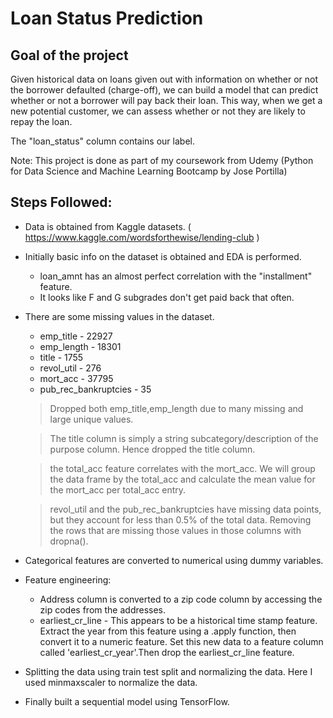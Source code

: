 # Loan Status Prediction
## Goal of the project
Given historical data on loans given out with information on whether or not the borrower defaulted (charge-off), we can build a model that can predict whether or not a borrower will pay back their loan. This way, when we get a new potential customer, we can assess whether or not they are likely to repay the loan.

The "loan_status" column contains our label.

Note: This project is done as part of my coursework from Udemy (Python for Data Science and Machine Learning Bootcamp by Jose Portilla)

## Steps Followed:
* Data is obtained from Kaggle datasets. ( https://www.kaggle.com/wordsforthewise/lending-club )
* Initially basic info on the dataset is obtained and EDA is performed.
    + loan_amnt has an almost perfect correlation with the "installment" feature.
    + It looks like F and G subgrades don't get paid back that often.
* There are some missing values in the dataset.
    + emp_title - 22927
    + emp_length - 18301
    + title - 1755
    + revol_util - 276
    + mort_acc - 37795
    + pub_rec_bankruptcies - 35
  > Dropped both emp_title,emp_length due to many missing and large unique values.
  
  > The title column is simply a string subcategory/description of the purpose column. Hence dropped the title column.
  
  >  the total_acc feature correlates with the mort_acc. We will group the data frame by the total_acc and calculate the mean value for the mort_acc per total_acc entry.
  
  > revol_util and the pub_rec_bankruptcies have missing data points, but they account for less than 0.5% of the total data. Removing the rows that are missing those values in those columns with dropna().
  
* Categorical features are converted to numerical using dummy variables.
* Feature engineering:
    + Address column is converted to a zip code column by accessing the zip codes from the addresses.
    + earliest_cr_line - This appears to be a historical time stamp feature. Extract the year from this feature using a .apply function, then convert it to a numeric feature. Set this new data to a feature column called 'earliest_cr_year'.Then drop the earliest_cr_line feature.
* Splitting the data using train test split and normalizing the data. Here I used minmaxscaler to normalize the data.
* Finally built a sequential model using TensorFlow.
